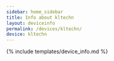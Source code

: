 ```yaml
---
sidebar: home_sidebar
title: Info about kltechn
layout: deviceinfo
permalink: /devices/kltechn/
device: kltechn
---
```

{% include templates/device_info.md %}
